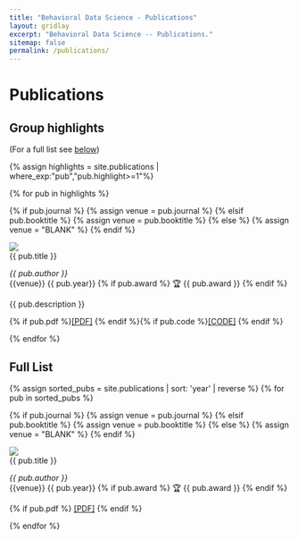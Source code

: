 ```yaml
---
title: "Behavioral Data Science - Publications"
layout: gridlay
excerpt: "Behavioral Data Science -- Publications."
sitemap: false
permalink: /publications/
---
```

<script>
  $(document).ready(function(e) {
    $('.open-link').click(function(e) {
       var $wrapper = $(this).parent().find('.hider');
	   $wrapper.css('max-height',$wrapper.find('p').height());
       $(this).remove();
    })
});
</script>

# Publications

## Group highlights
(For a full list see [below](#full-list))

{% assign highlights = site.publications | where_exp:"pub","pub.highlight>=1"%} 

<div class="row">

{% for pub in highlights %}

{% if pub.journal %}
  {% assign venue = pub.journal %}
{% elsif pub.booktitle  %}
  {% assign venue = pub.booktitle %}
{% else %}
  {% assign venue = "BLANK" %}
{% endif %}

<div class="col-md-12 clearfix">
<div class="bdata-pub-highlight box-shadow">
<img src="{{ site.url }}{{ site.baseurl }}/resources/thumbnails/{{ pub.thumbnail }}" class="bdata-pub-img-highlight"/>
<div class="bdata-pub-body">
<div class="bdata-pub-title-highlight">
{{ pub.title }}
</div>
<p><em>{{ pub.author }}
</em>
<br>{{venue}} {{ pub.year}}
{% if pub.award %}
<span class="award">🏆 {{ pub.award }}</span>
{% endif %}
</p>  
<p class="bdata-pub-subtitle-highlight">{{ pub.description }} </p>
<p>
  {% if pub.pdf %}<a href="{{ site.url }}{{ site.baseurl }}/resources/pubpdfs/{{ pub.pdf }}">[PDF]</a> {% endif %}{% if pub.code %}<a href="{{ pub.code }}">[CODE]</a> {% endif %}
</p>
</div>
</div>
</div>

{% endfor %}

</div>

## Full List

<div class="row">
{% assign sorted_pubs = site.publications | sort: 'year' | reverse %}
{% for pub in sorted_pubs %}


{% if pub.journal %}
  {% assign venue = pub.journal %}
{% elsif pub.booktitle  %}
  {% assign venue = pub.booktitle %}
{% else %}
  {% assign venue = "BLANK" %}
{% endif %}


<div class="col-md-12 clearfix">
<div class="bdata-pub box-shadow">
<img src="{{ site.url }}{{ site.baseurl }}/resources/thumbnails/{{ pub.thumbnail }}" class="bdata-pub-img"/>
<div class="bdata-pub-body">
<div class="bdata-pub-title">
{{ pub.title }}
</div>
<p><em>{{ pub.author }}</em>
<br>{{venue}} {{ pub.year}}
{% if pub.award %}
<span class="award">🏆 {{ pub.award }}</span>
{% endif %}

</p> 

{% if pub.pdf %}
<a href="{{ site.url }}{{ site.baseurl }}/resources/pubpdfs/{{ pub.pdf }}">[PDF]</a> 
{% endif %}
</div>
</div>
</div>

{% endfor %}

</div>
